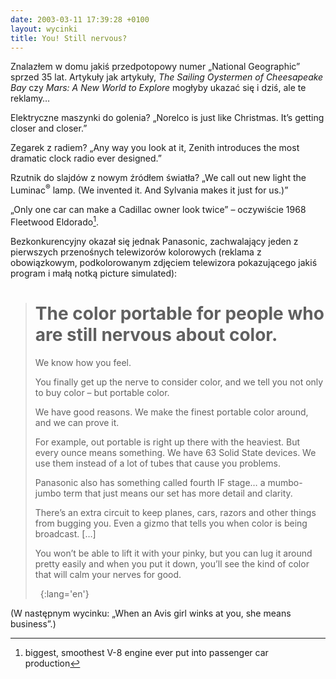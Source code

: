 ```yaml
---
date: 2003-03-11 17:39:28 +0100
layout: wycinki
title: You! Still nervous?
---
```


Znalazłem w domu jakiś przedpotopowy numer „National Geographic” sprzed 35 lat. Artykuły jak artykuły, <cite>The Sailing Oystermen of Cheesapeake Bay</cite> czy <cite>Mars: A New World to Explore</cite> mogłyby ukazać się i dziś, ale te reklamy…

Elektryczne maszynki do golenia? „Norelco is just like Christmas. It’s getting closer and closer.”

Zegarek z radiem? „Any way you look at it, Zenith introduces the most dramatic clock radio ever designed.”

Rzutnik do slajdów z nowym źródłem światła? „We call out new light the Luminac<sup>®</sup> lamp. (We invented it. And Sylvania makes it just for us.)”

„Only one car can make a Cadillac owner look twice” – oczywiście 1968 Fleetwood Eldorado[^1].

Bezkonkurencyjny okazał się jednak Panasonic, zachwalający jeden z pierwszych przenośnych telewizorów kolorowych (reklama z obowiązkowym, podkolorowanym zdjęciem telewizora pokazującego jakiś program i małą notką picture simulated):

> The color portable for people who are still nervous about color.
> ================================================================
>
> We know how you feel.
>
> You finally get up the nerve to consider color, and we tell you not only to buy color – but portable color.
>
> We have good reasons. We make the finest portable color around, and we can prove it.
>
> For example, out portable is right up there with the heaviest. But every ounce means something. We have 63 Solid State devices. We use them instead of a lot of tubes that cause you problems.
>
> Panasonic also has something called fourth IF stage… a mumbo-jumbo term that just means our set has more detail and clarity.
>
> There’s an extra circuit to keep planes, cars, razors and other things from bugging you. Even a gizmo that tells you when color is being broadcast. […]
>
> You won’t be able to lift it with your pinky, but you can lug it around pretty easily and when you put it down, you’ll see the kind of color that will calm your nerves for good.
>
>  
{:lang='en'}

(W następnym wycinku: „When an Avis girl winks at you, she means business”.)

[^1]: biggest, smoothest V-8 engine ever put into passenger car production
